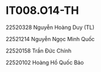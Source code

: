 # IT008.O14-TH
22520328	Nguyễn Hoàng Duy (TL)

22521214	Nguyễn Ngọc Minh Quốc 

22520158	Trần Đức Chính

22520102  Hoàng Hồ Quốc Bảo
